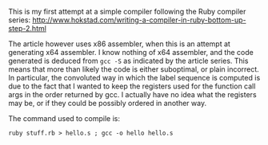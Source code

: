 This is my first attempt at a simple compiler following the Ruby
 compiler series:
 http://www.hokstad.com/writing-a-compiler-in-ruby-bottom-up-step-2.html

The article however uses x86 assembler, when this is an attempt at
generating x64 assembler.  I know nothing of x64 assembler, and the
code generated is deduced from `gcc -S` as indicated by the article
series.  This means that more than likely the code is either
suboptimal, or plain incorrect.  In particular, the convoluted way in
which the label sequence is computed is due to the fact that I wanted
to keep the registers used for the function call args in the order
returned by gcc.  I actually have no idea what the registers may be,
or if they could be possibly ordered in another way.

The command used to compile is:

    ruby stuff.rb > hello.s ; gcc -o hello hello.s
